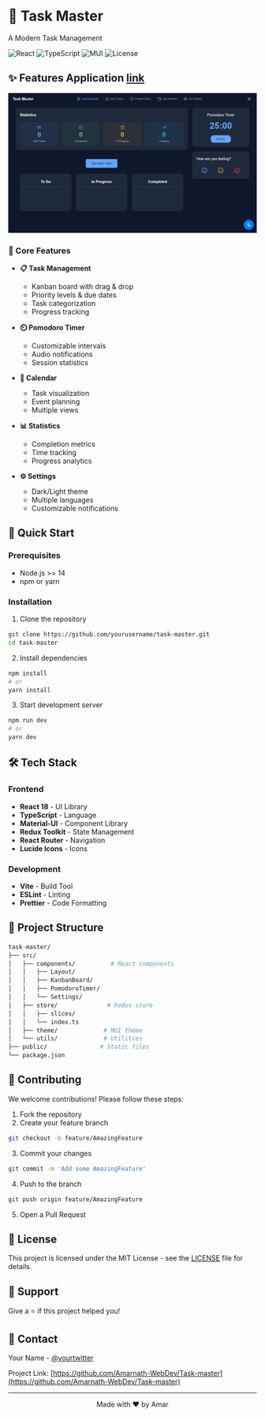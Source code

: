 ﻿# 🎯 Task Master

A Modern Task Management 

![React](https://img.shields.io/badge/React-18-blue)
![TypeScript](https://img.shields.io/badge/TypeScript-5.0-blue)
![MUI](https://img.shields.io/badge/MUI-v5-blue)
![License](https://img.shields.io/badge/license-MIT-green)

## ✨ Features Application [link](https://todotask-master.netlify.app/)

<div align="center">
  <img src="https://github.com/Amarnath-WebDev/Task-master/blob/main/src/Screenshot/Screenshot.png" alt="Task Master Dashboard" width="800px" />
</div>

### 🎯 Core Features

- **📋 Task Management**

  - Kanban board with drag & drop
  - Priority levels & due dates
  - Task categorization
  - Progress tracking

- **⏲️ Pomodoro Timer**

  - Customizable intervals
  - Audio notifications
  - Session statistics

- **📅 Calendar**

  - Task visualization
  - Event planning
  - Multiple views

- **📊 Statistics**

  - Completion metrics
  - Time tracking
  - Progress analytics

- **⚙️ Settings**
  - Dark/Light theme
  - Multiple languages
  - Customizable notifications

## 🚀 Quick Start

### Prerequisites

- Node.js >= 14
- npm or yarn

### Installation

1. Clone the repository

```bash
git clone https://github.com/yourusername/task-master.git
cd task-master
```

2. Install dependencies

```bash
npm install
# or
yarn install
```

3. Start development server

```bash
npm run dev
# or
yarn dev
```

## 🛠️ Tech Stack

### Frontend

- **React 18** - UI Library
- **TypeScript** - Language
- **Material-UI** - Component Library
- **Redux Toolkit** - State Management
- **React Router** - Navigation
- **Lucide Icons** - Icons

### Development

- **Vite** - Build Tool
- **ESLint** - Linting
- **Prettier** - Code Formatting

## 📁 Project Structure

```bash
task-master/
├── src/
│   ├── components/          # React components
│   │   ├── Layout/
│   │   ├── KanbanBoard/
│   │   ├── PomodoroTimer/
│   │   └── Settings/
│   ├── store/              # Redux store
│   │   ├── slices/
│   │   └── index.ts
│   ├── theme/             # MUI theme
│   └── utils/             # Utilities
├── public/               # Static files
└── package.json
```

## 🤝 Contributing

We welcome contributions! Please follow these steps:

1. Fork the repository
2. Create your feature branch

```bash
git checkout -b feature/AmazingFeature
```

3. Commit your changes

```bash
git commit -m 'Add some AmazingFeature'
```

4. Push to the branch

```bash
git push origin feature/AmazingFeature
```

5. Open a Pull Request

## 📝 License

This project is licensed under the MIT License - see the [LICENSE](LICENSE) file for details.

## 🌟 Support

Give a ⭐️ if this project helped you!

## 📧 Contact

Your Name - [@yourtwitter](https://twitter.com/yourtwitter)

Project Link: [https://github.com/Amarnath-WebDev/Task-master](https://github.com/Amarnath-WebDev/Task-master)

---

<div align="center">
  Made with ❤️ by Amar
</div>
